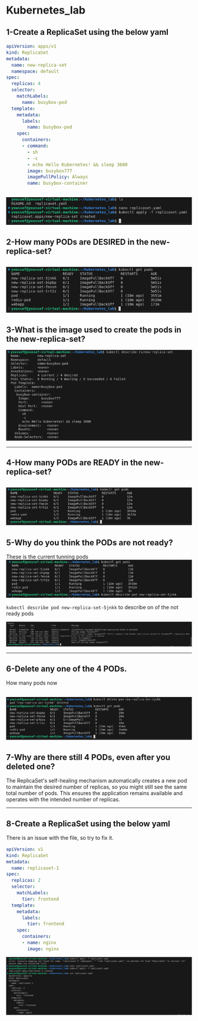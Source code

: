 # Kubernetes_lab


## 1-Create a ReplicaSet using the below yaml

```yaml
apiVersion: apps/v1
kind: ReplicaSet
metadata:
  name: new-replica-set
  namespace: default
spec:
  replicas: 4
  selector:
    matchLabels:
      name: busybox-pod
  template:
    metadata:
      labels:
        name: busybox-pod
    spec:
      containers:
      - command:
        - sh
        - -c
        - echo Hello Kubernetes! && sleep 3600
        image: busybox777
        imagePullPolicy: Always
        name: busybox-container
```        
![alt text](image.png)
--------------------
## 2-How many PODs are DESIRED in the new-replica-set?

![alt text](image-1.png)
----------------------
## 3-What is the image used to create the pods in the new-replica-set?

![alt text](image-2.png)

---------------------
## 4-How many PODs are READY in the new-replica-set?

![alt text](image-3.png)
---------------------
## 5-Why do you think the PODs are not ready?

These is the current tunning pods 
![alt text](image-4.png)

`kubectl describe pod new-replica-set-5jnkk`
to describe on of the not ready pods

![alt text](image-5.png)

------------------------
## 6-Delete any one of the 4 PODs. 
How many pods now

![alt text](image-6.png)
---------------------
## 7-Why are there still 4 PODs, even after you deleted one?

 The ReplicaSet's self-healing mechanism automatically creates a new pod to maintain the desired number of replicas, so you might still see the same total number of pods. This ensures the application remains available and operates with the intended number of replicas.

-----------------
## 8-Create a ReplicaSet using the below yaml

There is an issue with the file, so try to fix it.
```yaml
apiVersion: v1
kind: ReplicaSet
metadata:
  name: replicaset-1
spec:
  replicas: 2
  selector:
    matchLabels:
      tier: frontend
  template:
    metadata:
      labels:
        tier: frontend
    spec:
      containers:
      - name: nginx
        image: nginx
```
![alt text](image-7.png)
